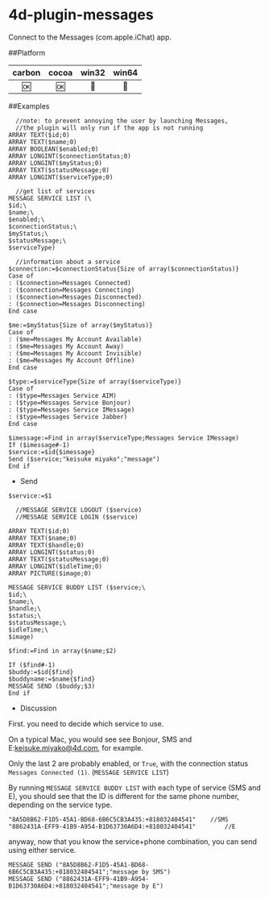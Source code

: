 # 4d-plugin-messages
Connect to the Messages (com.apple.iChat) app. 

##Platform

| carbon | cocoa | win32 | win64 |
|:------:|:-----:|:---------:|:---------:|
|🆗|🆗|🚫|🚫|

##Examples

```
  //note: to prevent annoying the user by launching Messages,
  //the plugin will only run if the app is not running
ARRAY TEXT($id;0)
ARRAY TEXT($name;0)
ARRAY BOOLEAN($enabled;0)
ARRAY LONGINT($connectionStatus;0)
ARRAY LONGINT($myStatus;0)
ARRAY TEXT($statusMessage;0)
ARRAY LONGINT($serviceType;0)

  //get list of services
MESSAGE SERVICE LIST (\
$id;\
$name;\
$enabled;\
$connectionStatus;\
$myStatus;\
$statusMessage;\
$serviceType)

  //information about a service
$connection:=$connectionStatus{Size of array($connectionStatus)}
Case of 
: ($connection=Messages Connected)
: ($connection=Messages Connecting)
: ($connection=Messages Disconnected)
: ($connection=Messages Disconnecting)
End case 

$me:=$myStatus{Size of array($myStatus)}
Case of 
: ($me=Messages My Account Available)
: ($me=Messages My Account Away)
: ($me=Messages My Account Invisible)
: ($me=Messages My Account Offline)
End case 

$type:=$serviceType{Size of array($serviceType)}
Case of 
: ($type=Messages Service AIM)
: ($type=Messages Service Bonjour)
: ($type=Messages Service IMessage)
: ($type=Messages Service Jabber)
End case 

$imessage:=Find in array($serviceType;Messages Service IMessage)
If ($imessage#-1)
$service:=$id{$imessage}
Send ($service;"keisuke miyako";"message")
End if 
```

* Send

```
$service:=$1

  //MESSAGE SERVICE LOGOUT ($service)
  //MESSAGE SERVICE LOGIN ($service)

ARRAY TEXT($id;0)
ARRAY TEXT($name;0)
ARRAY TEXT($handle;0)
ARRAY LONGINT($status;0)
ARRAY TEXT($statusMessage;0)
ARRAY LONGINT($idleTime;0)
ARRAY PICTURE($image;0)

MESSAGE SERVICE BUDDY LIST ($service;\
$id;\
$name;\
$handle;\
$status;\
$statusMessage;\
$idleTime;\
$image)

$find:=Find in array($name;$2)

If ($find#-1)
$buddy:=$id{$find}
$buddyname:=$name{$find}
MESSAGE SEND ($buddy;$3)
End if 
```

* Discussion

First. you need to decide which service to use.

On a typical Mac, you would see see Bonjour, SMS and E:keisuke.miyako@4d.com, for example.

Only the last 2 are probably enabled, or ``True``, with the connection status ``Messages Connected (1)``. (``MESSAGE SERVICE LIST``)

By running ``MESSAGE SERVICE BUDDY LIST`` with each type of service (SMS and E), you should see that the ID is different for the same phone number, depending on the service type.

```
"8A5D8B62-F1D5-45A1-BD68-6B6C5CB3A435:+818032404541"	//SMS
"8862431A-EFF9-41B9-A954-B1D63730A6D4:+818032404541"		//E
 ```
 
anyway, now that you know the service+phone combination, you can send using either service.

```
MESSAGE SEND ("8A5D8B62-F1D5-45A1-BD68-6B6C5CB3A435:+818032404541";"message by SMS")
MESSAGE SEND ("8862431A-EFF9-41B9-A954-B1D63730A6D4:+818032404541";"message by E")
```

